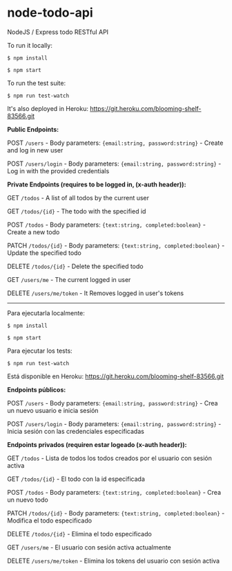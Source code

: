 # node-todo-api

NodeJS / Express todo RESTful API


To run it locally:

`$ npm install`

`$ npm start`

To run the test suite:

`$ npm run test-watch`

It's also deployed in Heroku: https://git.heroku.com/blooming-shelf-83566.git

**Public Endpoints:** 

POST `/users` - Body parameters: `{email:string, password:string}` - Create and log in new user

POST `/users/login` - Body parameters: `{email:string, password:string}` - Log in with the provided credentials

**Private Endpoints (requires to be logged in, (x-auth header)):**

GET `/todos` - A list of all todos by the current user 

GET `/todos/{id}` - The todo with the specified id 

POST `/todos` - Body parameters: `{text:string, completed:boolean}` - Create a new todo 

PATCH `/todos/{id}` - Body parameters: `{text:string, completed:boolean}` - Update the specified todo 

DELETE `/todos/{id}` - Delete the specified todo 

GET `/users/me` - The current logged in user

DELETE `/users/me/token` - It Removes logged in user's tokens

-------------------------------------------

Para ejecutarla localmente:

`$ npm install`

`$ npm start`

Para ejecutar los tests:

`$ npm run test-watch`

Está disponible en Heroku: https://git.heroku.com/blooming-shelf-83566.git

**Endpoints públicos:**

POST `/users` - Body parameters: `{email:string, password:string}` - Crea un nuevo usuario e inicia sesión 

POST `/users/login` - Body parameters: `{email:string, password:string}` - Inicia sesión con las credenciales especificadas

**Endpoints privados (requiren estar logeado (x-auth header)):**

GET `/todos` - Lista de todos los todos creados por el usuario con sesión activa

GET `/todos/{id}` - El todo con la id especificada

POST `/todos` - Body parameters: `{text:string, completed:boolean}` - Crea un nuevo todo

PATCH `/todos/{id}` - Body parameters: `{text:string, completed:boolean}` - Modifica el todo especificado

DELETE `/todos/{id}` - Elimina el todo especificado

GET `/users/me` - El usuario con sesión activa actualmente

DELETE `/users/me/token` - Elimina los tokens del usuario con sesión activa